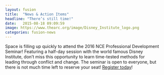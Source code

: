 ```yaml
---
layout: fusion
title:  "News & Action Items"
headline: "There’s still time!"
date:   2015-08-18 09:09:59
image: https://www.thearc.org/image/Disney_Institute_logo.png
categories: fusion-news
---
```

Space is filling up quickly to attend the 2016 NCE Professional Development Seminar! Featuring a half-day session with the world famous Disney Institute, don’t miss this opportunity to learn time-tested methods for leading through conflict and change.  The seminar is open to everyone, but there is not much time left to reserve your seat! <a href="http://convention.thearc.org/blog/sessions/nce-pre-convention-leadership-institute/">Register today</a>!